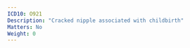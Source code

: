 ```yaml
---
ICD10: O921
Description: "Cracked nipple associated with childbirth"
Matters: No
Weight: 0
---
```


